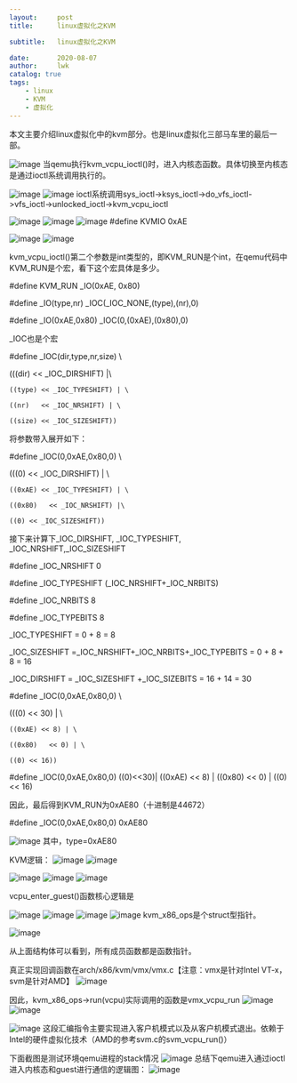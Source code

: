 ```yaml
---
layout:     post
title:      linux虚拟化之KVM

subtitle:   linux虚拟化之KVM

date:       2020-08-07
author:     lwk
catalog: true
tags:
    - linux
    - KVM
    - 虚拟化
---
```

本文主要介绍linux虚拟化中的kvm部分。也是linux虚拟化三部马车里的最后一部。

![image](https://user-images.githubusercontent.com/36918717/177028043-58fbc292-f5cf-43ef-a670-543782f8f9b8.png)
当qemu执行kvm_vcpu_ioctl()时，进入内核态函数。具体切换至内核态是通过ioctl系统调用执行的。

![image](https://user-images.githubusercontent.com/36918717/177028049-620e348c-2a5d-4095-ad3b-2a30b3c2184d.png)
![image](https://user-images.githubusercontent.com/36918717/177028051-178a9bdd-aaa7-4f57-a07c-082c8f614f9b.png)
ioctl系统调用sys_ioctl->ksys_ioctl->do_vfs_ioctl->vfs_ioctl->unlocked_ioctl->kvm_vcpu_ioctl

![image](https://user-images.githubusercontent.com/36918717/177028056-21e314c4-86c7-4357-b9bb-27377ec9f499.png)
![image](https://user-images.githubusercontent.com/36918717/177028057-c2419e7a-a061-4e37-a660-72d10756f7bf.png)
![image](https://user-images.githubusercontent.com/36918717/177028058-dedb94d1-2d38-4b1c-9e14-15ff1adb95e4.png)
#define KVMIO 0xAE

![image](https://user-images.githubusercontent.com/36918717/177028063-9e297696-4250-4c51-bc9d-e5c01dee9e04.png)
![image](https://user-images.githubusercontent.com/36918717/177028064-9a839e95-42de-475a-b3d1-483ed3fa9afd.png)

kvm_vcpu_ioctl()第二个参数是int类型的，即KVM_RUN是个int，在qemu代码中KVM_RUN是个宏，看下这个宏具体是多少。

 

#define KVM_RUN                   _IO(0xAE,   0x80)

#define _IO(type,nr)        _IOC(_IOC_NONE,(type),(nr),0)

#define _IO(0xAE,0x80)        _IOC(0,(0xAE),(0x80),0)

 

_IOC也是个宏

#define _IOC(dir,type,nr,size) \

   (((dir)  << _IOC_DIRSHIFT) |\

    ((type) << _IOC_TYPESHIFT) | \

    ((nr)   << _IOC_NRSHIFT) | \

    ((size) << _IOC_SIZESHIFT))

将参数带入展开如下：

#define _IOC(0,0xAE,0x80,0) \

   (((0)  << _IOC_DIRSHIFT) | \

    ((0xAE) << _IOC_TYPESHIFT) | \

    ((0x80)   << _IOC_NRSHIFT) |\

    ((0) << _IOC_SIZESHIFT))

接下来计算下_IOC_DIRSHIFT, _IOC_TYPESHIFT, _IOC_NRSHIFT,_IOC_SIZESHIFT

#define _IOC_NRSHIFT    0

#define _IOC_TYPESHIFT  (_IOC_NRSHIFT+_IOC_NRBITS)

 

#define _IOC_NRBITS 8

#define _IOC_TYPEBITS   8

 

_IOC_TYPESHIFT = 0 + 8 = 8

_IOC_SIZESHIFT =_IOC_NRSHIFT+_IOC_NRBITS+_IOC_TYPEBITS = 0 + 8 + 8 = 16

_IOC_DIRSHIFT = _IOC_SIZESHIFT +_IOC_SIZEBITS = 16 + 14 = 30

 

#define _IOC(0,0xAE,0x80,0) \

   (((0)  << 30) | \

    ((0xAE) << 8) | \

    ((0x80)   << 0) | \

    ((0) << 16))

 

#define _IOC(0,0xAE,0x80,0) ((0)<<30)| ((0xAE) << 8) | ((0x80) << 0) | ((0) << 16)

因此，最后得到KVM_RUN为0xAE80（十进制是44672）

#define _IOC(0,0xAE,0x80,0) 0xAE80

![image](https://user-images.githubusercontent.com/36918717/177028067-d9b1bff5-a35d-4dc9-b326-035238ea2f2b.png)
 其中，type=0xAE80

KVM逻辑：
![image](https://user-images.githubusercontent.com/36918717/177028071-90684b83-51eb-486f-a1de-fac4273a7f60.png)
![image](https://user-images.githubusercontent.com/36918717/177028075-4df7430c-d2c0-429e-91b7-791acad9ad3d.png)

![image](https://user-images.githubusercontent.com/36918717/177028078-db593374-ec09-4549-9a62-aa30c1e6878a.png)
![image](https://user-images.githubusercontent.com/36918717/177028082-a432612f-f369-42b2-bda1-508adce166d2.png)
![image](https://user-images.githubusercontent.com/36918717/177028088-1926946d-48b5-4769-ac9c-db4d093bfb60.png)

vcpu_enter_guest()函数核心逻辑是

![image](https://user-images.githubusercontent.com/36918717/177028092-32499de8-e47d-4157-8414-45cf7e97e979.png)
![image](https://user-images.githubusercontent.com/36918717/177028095-6fd585f3-e355-4884-a738-4151e2da6818.png)
![image](https://user-images.githubusercontent.com/36918717/177028099-cf24c11f-7a66-467e-87b0-4d557729e160.png)
![image](https://user-images.githubusercontent.com/36918717/177028101-3e9bc40d-500a-4a54-8484-cf75891042ab.png)
kvm_x86_ops是个struct型指针。

![image](https://user-images.githubusercontent.com/36918717/177028105-e54be1e8-19c5-46f0-89f1-3500d0490f95.png)

从上面结构体可以看到，所有成员函数都是函数指针。

真正实现回调函数在arch/x86/kvm/vmx/vmx.c【注意：vmx是针对Intel VT-x，svm是针对AMD】
![image](https://user-images.githubusercontent.com/36918717/177028116-9314a53e-b89d-41f2-b848-1df0a6c54cdd.png)

因此，kvm_x86_ops->run(vcpu)实际调用的函数是vmx_vcpu_run
![image](https://user-images.githubusercontent.com/36918717/177028122-1754f179-f3c7-4e6e-9aeb-3403de7a2f50.png)
![image](https://user-images.githubusercontent.com/36918717/177028124-26b32e93-7871-4645-86d2-83818acb96c1.png)

![image](https://user-images.githubusercontent.com/36918717/177028127-90adb473-77a3-4ac4-8721-19779360e241.png)
这段汇编指令主要实现进入客户机模式以及从客户机模式退出。依赖于Intel的硬件虚拟化技术（AMD的参考svm.c的svm_vcpu_run()）

下面截图是测试环境qemu进程的stack情况
![image](https://user-images.githubusercontent.com/36918717/177028134-dba9f70f-f3a1-4604-ae3d-78d07aa7a5bd.png)
总结下qemu进入通过ioctl进入内核态和guest进行通信的逻辑图：
![image](https://user-images.githubusercontent.com/36918717/177028137-ffc5698f-85a7-4d0f-a404-4f6ed42a9b0a.png)





